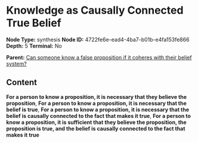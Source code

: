 # Knowledge as Causally Connected True Belief

**Node Type:** synthesis
**Node ID:** 4722fe6e-ead4-4ba7-b01b-e4fa153fe866
**Depth:** 5
**Terminal:** No

**Parent:** [Can someone know a false proposition if it coheres with their belief system?](can-someone-know-a-false-proposition-if-it-coheres-with-their-belief-system-antithesis-be7e0b1b-59c8-4816-bdc6-366588443e02.md)

## Content

**For a person to know a proposition, it is necessary that they believe the proposition**, **For a person to know a proposition, it is necessary that the belief is true**, **For a person to know a proposition, it is necessary that the belief is causally connected to the fact that makes it true**, **For a person to know a proposition, it is sufficient that they believe the proposition, the proposition is true, and the belief is causally connected to the fact that makes it true**
